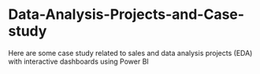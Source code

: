 # Data-Analysis-Projects-and-Case-study

Here are some case study related to sales and data analysis projects (EDA) with interactive dashboards using Power BI 
